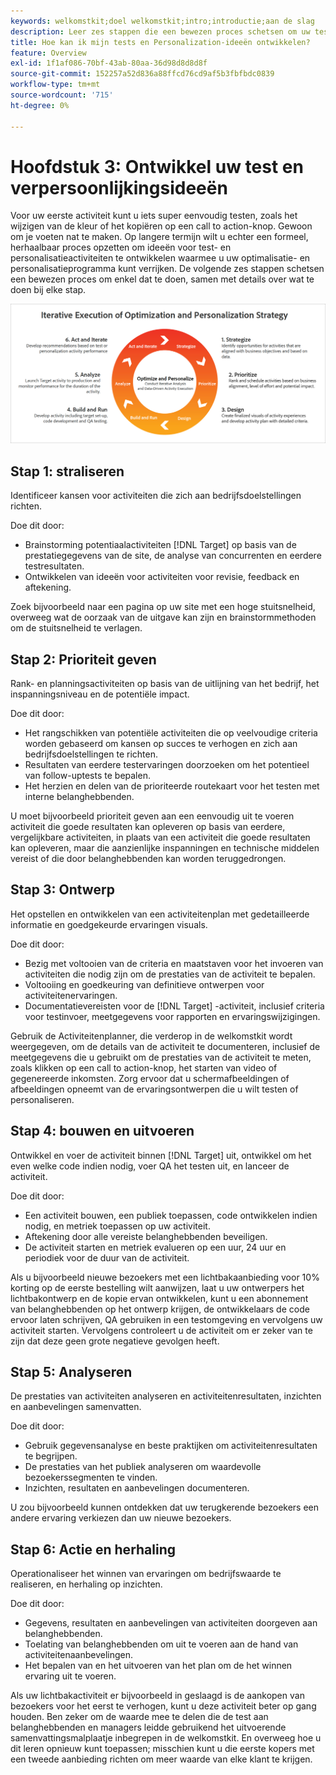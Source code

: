 ```yaml
---
keywords: welkomstkit;doel welkomstkit;intro;introductie;aan de slag
description: Leer zes stappen die een bewezen proces schetsen om uw test en verpersoonlijkingsideeën te verbeteren alvorens activiteiten in Adobe Target te creëren.
title: Hoe kan ik mijn tests en Personalization-ideeën ontwikkelen?
feature: Overview
exl-id: 1f1af086-70bf-43ab-80aa-36d98d8d8d8f
source-git-commit: 152257a52d836a88ffcd76cd9af5b3fbfbdc0839
workflow-type: tm+mt
source-wordcount: '715'
ht-degree: 0%

---
```


# Hoofdstuk 3: Ontwikkel uw test en verpersoonlijkingsideeën

Voor uw eerste activiteit kunt u iets super eenvoudig testen, zoals het wijzigen van de kleur of het kopiëren op een call to action-knop. Gewoon om je voeten nat te maken. Op langere termijn wilt u echter een formeel, herhaalbaar proces opzetten om ideeën voor test- en personalisatieactiviteiten te ontwikkelen waarmee u uw optimalisatie- en personalisatieprogramma kunt verrijken. De volgende zes stappen schetsen een bewezen proces om enkel dat te doen, samen met details over wat te doen bij elke stap.

![ Interactieve Uitvoering van Optimalisering en het diagram van de Strategie van Personalization ](/help/main/c-intro/assets/six-steps.png)

## Stap 1: straliseren

Identificeer kansen voor activiteiten die zich aan bedrijfsdoelstellingen richten.

Doe dit door:

* Brainstorming potentiaalactiviteiten [!DNL Target] op basis van de prestatiegegevens van de site, de analyse van concurrenten en eerdere testresultaten.
* Ontwikkelen van ideeën voor activiteiten voor revisie, feedback en aftekening.

Zoek bijvoorbeeld naar een pagina op uw site met een hoge stuitsnelheid, overweeg wat de oorzaak van de uitgave kan zijn en brainstormmethoden om de stuitsnelheid te verlagen.

## Stap 2: Prioriteit geven

Rank- en planningsactiviteiten op basis van de uitlijning van het bedrijf, het inspanningsniveau en de potentiële impact.

Doe dit door:

* Het rangschikken van potentiële activiteiten die op veelvoudige criteria worden gebaseerd om kansen op succes te verhogen en zich aan bedrijfsdoelstellingen te richten.
* Resultaten van eerdere testervaringen doorzoeken om het potentieel van follow-uptests te bepalen.
* Het herzien en delen van de prioriteerde routekaart voor het testen met interne belanghebbenden.

U moet bijvoorbeeld prioriteit geven aan een eenvoudig uit te voeren activiteit die goede resultaten kan opleveren op basis van eerdere, vergelijkbare activiteiten, in plaats van een activiteit die goede resultaten kan opleveren, maar die aanzienlijke inspanningen en technische middelen vereist of die door belanghebbenden kan worden teruggedrongen.

## Stap 3: Ontwerp

Het opstellen en ontwikkelen van een activiteitenplan met gedetailleerde informatie en goedgekeurde ervaringen visuals.

Doe dit door:

* Bezig met voltooien van de criteria en maatstaven voor het invoeren van activiteiten die nodig zijn om de prestaties van de activiteit te bepalen.
* Voltooiing en goedkeuring van definitieve ontwerpen voor activiteitenervaringen.
* Documentatievereisten voor de [!DNL Target] -activiteit, inclusief criteria voor testinvoer, meetgegevens voor rapporten en ervaringswijzigingen.

Gebruik de Activiteitenplanner, die verderop in de welkomstkit wordt weergegeven, om de details van de activiteit te documenteren, inclusief de meetgegevens die u gebruikt om de prestaties van de activiteit te meten, zoals klikken op een call to action-knop, het starten van video of gegenereerde inkomsten. Zorg ervoor dat u schermafbeeldingen of afbeeldingen opneemt van de ervaringsontwerpen die u wilt testen of personaliseren.

## Stap 4: bouwen en uitvoeren

Ontwikkel en voer de activiteit binnen [!DNL Target] uit, ontwikkel om het even welke code indien nodig, voer QA het testen uit, en lanceer de activiteit.

Doe dit door:

* Een activiteit bouwen, een publiek toepassen, code ontwikkelen indien nodig, en metriek toepassen op uw activiteit.
* Aftekening door alle vereiste belanghebbenden beveiligen.
* De activiteit starten en metriek evalueren op een uur, 24 uur en periodiek voor de duur van de activiteit.

Als u bijvoorbeeld nieuwe bezoekers met een lichtbakaanbieding voor 10% korting op de eerste bestelling wilt aanwijzen, laat u uw ontwerpers het lichtbakontwerp en de kopie ervan ontwikkelen, kunt u een abonnement van belanghebbenden op het ontwerp krijgen, de ontwikkelaars de code ervoor laten schrijven, QA gebruiken in een testomgeving en vervolgens uw activiteit starten. Vervolgens controleert u de activiteit om er zeker van te zijn dat deze geen grote negatieve gevolgen heeft.

## Stap 5: Analyseren

De prestaties van activiteiten analyseren en activiteitenresultaten, inzichten en aanbevelingen samenvatten.

Doe dit door:

* Gebruik gegevensanalyse en beste praktijken om activiteitenresultaten te begrijpen.
* De prestaties van het publiek analyseren om waardevolle bezoekerssegmenten te vinden.
* Inzichten, resultaten en aanbevelingen documenteren.

U zou bijvoorbeeld kunnen ontdekken dat uw terugkerende bezoekers een andere ervaring verkiezen dan uw nieuwe bezoekers.

## Stap 6: Actie en herhaling

Operationaliseer het winnen van ervaringen om bedrijfswaarde te realiseren, en herhaling op inzichten.

Doe dit door:

* Gegevens, resultaten en aanbevelingen van activiteiten doorgeven aan belanghebbenden.
* Toelating van belanghebbenden om uit te voeren aan de hand van activiteitenaanbevelingen.
* Het bepalen van en het uitvoeren van het plan om de het winnen ervaring uit te voeren.

Als uw lichtbakactiviteit er bijvoorbeeld in geslaagd is de aankopen van bezoekers voor het eerst te verhogen, kunt u deze activiteit beter op gang houden. Ben zeker om de waarde mee te delen die de test aan belanghebbenden en managers leidde gebruikend het uitvoerende samenvattingsmalplaatje inbegrepen in de welkomstkit. En overweeg hoe u dit leren opnieuw kunt toepassen; misschien kunt u die eerste kopers met een tweede aanbieding richten om meer waarde van elke klant te krijgen.
